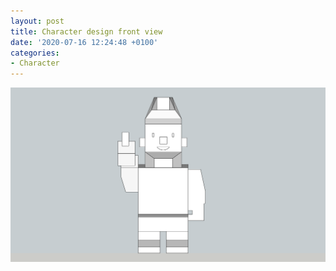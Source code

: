 ```yaml
---
layout: post
title: Character design front view
date: '2020-07-16 12:24:48 +0100'
categories:
- Character
---
```

![Brandgnomie character front view](/images/Gnomie_3D_mockup_250mm_1x1_scale_2.5mm_FRONT.png)
